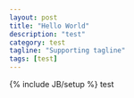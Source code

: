 ```yaml
---
layout: post
title: "Hello World"
description: "test"
category: test
tagline: "Supporting tagline"
tags: [test]
---
```

{% include JB/setup %}
test